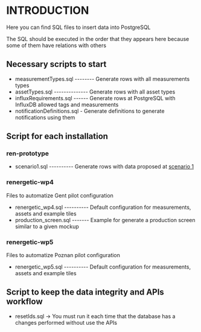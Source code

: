 # INTRODUCTION

Here you can find SQL files to insert data into PostgreSQL

The SQL should be executed in the order that they appears here because some of them have relations with others

## Necessary scripts to start
 
 - measurementTypes.sql -------- Generate rows with all measurements types
 - assetTypes.sql -------------- Generate rows with all asset types
 - influxRequirements.sql ------ Generate rows at PostgreSQL with InfluxDB allowed tags and measurements
 - notificationDefinitions.sql - Generate definitions to generate notifications using them

## Script for each installation

### ren-prototype

 - scenario1.sql ---------- Generate rows with data proposed at [scenario 1](../scenarios/scenario1.xlsx)

### renergetic-wp4

Files to automatize Gent pilot configuration

 - renergetic_wp4.sql ---------- Default configuration for measurements, assets and example tiles
 - production_screen.sql ------- Example for generate a production screen similar to a given mockup

### renergetic-wp5

Files to automatize Poznan pilot configuration

 - renergetic_wp5.sql ---------- Default configuration for measurements, assets and example tiles

## Script to keep the data integrity and APIs workflow

- resetIds.sql -> You must run it each time that the database has a changes performed without use the APIs